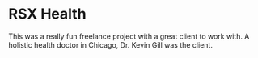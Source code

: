 # RSX Health

This was a really fun freelance project with a great client to work with. A holistic health doctor in Chicago, Dr. Kevin Gill was the client.
